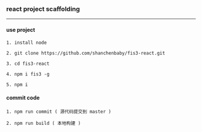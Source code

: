 ### react project scaffolding
---

#### use project
`1. install node`

`2. git clone https://github.com/shanchenbaby/fis3-react.git`

`3. cd fis3-react`

`4. npm i fis3 -g`

`5. npm i`

#### commit code
`1. npm run commit ( 源代码提交到 master )`

`2. npm run build ( 本地构建 )`